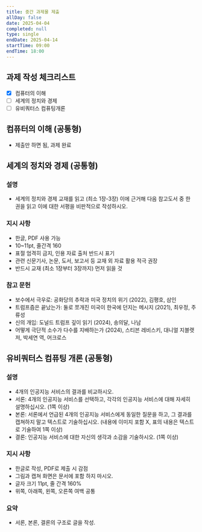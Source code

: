 ```yaml
---
title: 중간 과제물 제출
allDay: false
date: 2025-04-04
completed: null
type: single
endDate: 2025-04-14
startTime: 09:00
endTime: 18:00
---
```

## 과제 작성 체크리스트
- [x] 컴퓨터의 이해
- [ ] 세계의 정치와 경제
- [ ] 유비쿼터스 컴퓨팅개론

## 컴퓨터의 이해 (공통형)
- 제출만 하면 됨, 과제 완료

## 세계의 정치와 경제 (공통형)
### 설명
- 세계의 정치와 경제 교재를 읽고 (최소 1장-3장) 이에 근거해 다음 참고도서 중 한 권을 읽고 이에 대한 서평을 비판적으로 작성하시오.

### 지시 사항
- 한글, PDF 사용 가능
- 10~11pt, 줄간격 160
- 표절 엄격히 금지, 인용 자료 출처 반드시 표기 
- 관련 신문기사, 논문, 도서, 보고서 등 교재 외 자료 활용 적극 권장
- 반드시 교재 (최소 1장부터 3장까지) 먼저 읽을 것
		
### 참고 문헌
- 보수에서 극우로: 공화당의 추락과 미국 정치의 위기 (2022), 김평호, 삼인
- 트럼프즘은 끝났는가: 둘로 쪼개진 미국이 한국에 던지는 메시지 (2021), 최우정, 주류성
- 신의 개입: 도널드 트럼프 깊이 읽기 (2024), 송의달, 나남
- 어떻게 극단적 소수가 다수를 지배하는가 (2024), 스티븐 레비스키, 대니얼 지블랫 저, 박세연 역, 어크로스

## 유비쿼터스 컴퓨팅 개론 (공통형)

### 설명
- 4개의 인공지능 서비스의 결과를 비교하시오.
- 서론: 4개의 인공지능 서비스를 선택하고, 각각의 인공지능 서비스에 대해 자세히 설명하십시오. (1쪽 이상)
- 본론: 서론에서 언급된 4개의 인공지능 서비스에게 동일한 질문을 하고, 그 결과를 캡쳐하지 말고 텍스트로 기술하십시오. (내용에 이미지 포함 X, 표의 내용은 텍스트로 기술하여 1쪽 이상)
- 결론: 인공지능 서비스에 대한 자신의 생각과 소감을 기술하시오. (1쪽 이상)

### 지시 사항
- 한글로 작성, PDF로 제출 시 감점
- 그림과 캡쳐 화면은 문서에 포함 하지 마시오.
- 글자 크기 11pt, 줄 간격 160%
- 위쪽, 아래쪽, 왼쪽, 오른쪽 여백 공통

### 요약
- 서론, 본론, 결론의 구조로 글을 작성.